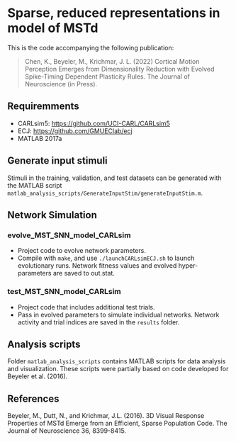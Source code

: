 # Sparse, reduced representations in model of MSTd

This is the code accompanying the following publication:

> Chen, K., Beyeler, M., Krichmar, J. L. (2022) Cortical Motion Perception Emerges from Dimensionality Reduction with Evolved Spike-Timing Dependent Plasticity Rules. The Journal of Neuroscience (in Press). 


## Requiremments
- CARLsim5: https://github.com/UCI-CARL/CARLsim5
- ECJ: https://github.com/GMUEClab/ecj
- MATLAB 2017a

## Generate input stimuli
Stimuli in the training, validation, and test datasets can be generated with the MATLAB script `matlab_analysis_scripts/GenerateInputStim/generateInputStim.m`.

## Network Simulation
### evolve_MST_SNN_model_CARLsim
- Project code to evolve network parameters.
- Compile with `make`, and use `./launchCARLsimECJ.sh` to launch evolutionary runs. Network fitness values and evolved hyper-parameters are saved to out.stat.

### test_MST_SNN_model_CARLsim
- Project code that includes additional test trials.
- Pass in evolved parameters to simulate individual networks. Network activity and trial indices are saved in the `results` folder.

## Analysis scripts
Folder `matlab_analysis_scripts` contains MATLAB scripts for data analysis and visualization. These scripts were partially based on code developed for Beyeler et al. (2016).

## References
Beyeler, M., Dutt, N., and Krichmar, J.L. (2016). 3D Visual Response Properties of MSTd Emerge from an Efficient, Sparse Population Code. The Journal of Neuroscience 36, 8399-8415.